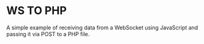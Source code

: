 ﻿# WS TO PHP
 A simple example of receiving data from a WebSocket using JavaScript and passing it via POST to a PHP file.

